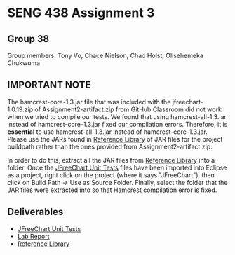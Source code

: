 # SENG 438 Assignment 3
## Group 38
Group members: Tony Vo, Chace Nielson, Chad Holst, Olisehemeka Chukwuma

## **IMPORTANT NOTE**
The hamcrest-core-1.3.jar file that was included with the jfreechart-1.0.19.zip of Assignment2-artifact.zip from GitHub Classroom did not work when we tried to compile our tests. We found that using hamcrest-all-1.3.jar instead of hamcrest-core-1.3.jar fixed our compilation errors. Therefore, it is **essential** to use hamcrest-all-1.3.jar instead of hamcrest-core-1.3.jar. Please use the JARs found in [Reference Library](Referenced%20Libraries/) of JAR files for the project buildpath rather than the ones provided from Assignment2-artifact.zip.

In order to do this, extract all the JAR files from [Reference Library](Referenced%20Libraries/) into a folder. Once the [JFreeChart Unit Tests](JFreeChart/src/org/jfree/data/test) files have been imported into Eclipse as a project, right click on the project (where it says "JFreeChart"), then click on Build Path → Use as Source Folder. Finally, select the folder that the JAR files were extracted into so that Hamcrest compilation error is fixed.

## Deliverables
- [JFreeChart Unit Tests](JFreeChart/src/org/jfree/data/test)
- [Lab Report](Assignment3-LabReport.md) 
- [Reference Library](Referenced%20Libraries/)
